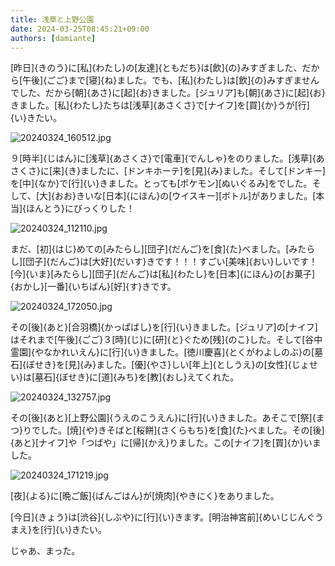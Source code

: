 ```yaml
---
title: 浅草と上野公園
date: 2024-03-25T08:45:21+09:00
authors: [damiante]
---
```

[昨日]{きのう}に[私]{わたし}の[友達]{ともだち}は[飲]{の}みすぎました、だから[午後]{ごご}まで[寝]{ね}ました。でも、[私]{わたし}は[飲]{の}みすぎませんでした、だから[朝]{あさ}に[起]{お}きました。[ジュリア]も[朝]{あさ}に[起]{お}きました。[私]{わたし}たちは[浅草]{あさくさ}で[ナイフ]を[買]{か}うが[行]{い}きたい。

![20240324_160512.jpg](https://github.com/devhou-se/www-jp/assets/12438044/8e882a23-8135-4c48-8042-eb0b872407cc)

９[時半]{じはん}に[浅草]{あさくさ}で[電車]{でんしゃ}をのりました。[浅草]{あさくさ}に[来]{き}ましたに、[ドンキホーテ]を[見]{み}ました。そして[ドンキー]を[中]{なか}で[行]{い}きました。とっても[ポケモン][ぬいぐるみ]をでした。そして、[大]{おお}きいな[日本]{にほん}の[ウイスキー][ボトル]がありました。[本当]{ほんとう}にびっくりした！

![20240324_112110.jpg](https://github.com/devhou-se/www-jp/assets/12438044/e96847a6-e58a-4646-9625-d0a7188aa4df)

まだ、[初]{はじ}めての[みたらし][団子]{だんご}を[食]{た}べました。[みたらし][団子]{だんご}は[大好]{だいす}きです！！！すごい[美味]{おい}しいです！[今]{いま}[みたらし][団子]{だんご}は[私]{わたし}を[日本]{にほん}の[お菓子]{おかし}[一番]{いちばん}[好]{す}きです。

![20240324_172050.jpg](https://github.com/devhou-se/www-jp/assets/12438044/6926f070-1e8c-4e9c-b818-996153a6daaf)

その[後]{あと}[合羽橋]{かっぱばし}を[行]{い}きました。[ジュリア]の[ナイフ]はそれまで[午後]{ごご}３[時]{じ}に[研]{と}ぐため[残]{のこ}した。そして[谷中霊園]{やなかれいえん}に[行]{い}きました。[徳川慶喜]{とくがわよしのぶ}の[墓石]{ぼせき}を[見]{み}ました。[優]{やさ}しい[年上]{としうえ}の[女性]{じょせい}は[墓石]{ぼせき}に[道]{みち}を[教]{おし}えてくれた。

![20240324_132757.jpg](https://github.com/devhou-se/www-jp/assets/12438044/0c1b7274-33c7-4615-ac3b-e98d46f4ca95)

その[後]{あと}[上野公園]{うえのこうえん}に[行]{い}きました。あそこで[祭]{まつ}りでした。[焼]{や}きそばと[桜餅]{さくらもち}を[食]{た}べました。その[後]{あと}[ナイフ]や「つばや」に[帰]{かえ}りました。この[ナイフ]を[買]{か}いました。

![20240324_171219.jpg](https://github.com/devhou-se/www-jp/assets/12438044/56f5095b-5caa-4bd0-932c-bd579e2129db)

[夜]{よる}に[晩ご飯]{ばんごはん}が[焼肉]{やきにく}をありました。

[今日]{きょう}は[渋谷]{しぶや}に[行]{い}きます。[明治神宮前]{めいじじんぐうまえ}を[行]{い}きたい。

じゃあ、まった。